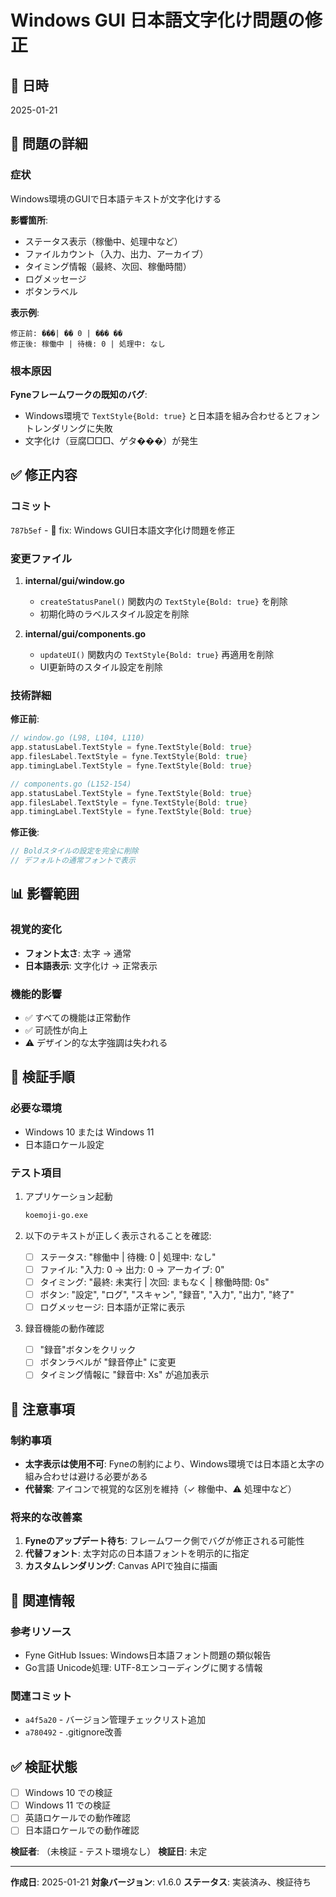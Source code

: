 # Windows GUI 日本語文字化け問題の修正

## 📅 日時
2025-01-21

## 🐛 問題の詳細

### 症状
Windows環境のGUIで日本語テキストが文字化けする

**影響箇所**:
- ステータス表示（稼働中、処理中など）
- ファイルカウント（入力、出力、アーカイブ）
- タイミング情報（最終、次回、稼働時間）
- ログメッセージ
- ボタンラベル

**表示例**:
```
修正前: ���| �� 0 | ��� ��
修正後: 稼働中 | 待機: 0 | 処理中: なし
```

### 根本原因

**Fyneフレームワークの既知のバグ**:
- Windows環境で `TextStyle{Bold: true}` と日本語を組み合わせるとフォントレンダリングに失敗
- 文字化け（豆腐□□□、ゲタ���）が発生

## ✅ 修正内容

### コミット
`787b5ef` - 🐛 fix: Windows GUI日本語文字化け問題を修正

### 変更ファイル
1. **internal/gui/window.go**
   - `createStatusPanel()` 関数内の `TextStyle{Bold: true}` を削除
   - 初期化時のラベルスタイル設定を削除

2. **internal/gui/components.go**
   - `updateUI()` 関数内の `TextStyle{Bold: true}` 再適用を削除
   - UI更新時のスタイル設定を削除

### 技術詳細

**修正前**:
```go
// window.go (L98, L104, L110)
app.statusLabel.TextStyle = fyne.TextStyle{Bold: true}
app.filesLabel.TextStyle = fyne.TextStyle{Bold: true}
app.timingLabel.TextStyle = fyne.TextStyle{Bold: true}

// components.go (L152-154)
app.statusLabel.TextStyle = fyne.TextStyle{Bold: true}
app.filesLabel.TextStyle = fyne.TextStyle{Bold: true}
app.timingLabel.TextStyle = fyne.TextStyle{Bold: true}
```

**修正後**:
```go
// Boldスタイルの設定を完全に削除
// デフォルトの通常フォントで表示
```

## 📊 影響範囲

### 視覚的変化
- **フォント太さ**: 太字 → 通常
- **日本語表示**: 文字化け → 正常表示

### 機能的影響
- ✅ すべての機能は正常動作
- ✅ 可読性が向上
- ⚠️ デザイン的な太字強調は失われる

## 🧪 検証手順

### 必要な環境
- Windows 10 または Windows 11
- 日本語ロケール設定

### テスト項目
1. アプリケーション起動
   ```bash
   koemoji-go.exe
   ```

2. 以下のテキストが正しく表示されることを確認:
   - [ ] ステータス: "稼働中 | 待機: 0 | 処理中: なし"
   - [ ] ファイル: "入力: 0 → 出力: 0 → アーカイブ: 0"
   - [ ] タイミング: "最終: 未実行 | 次回: まもなく | 稼働時間: 0s"
   - [ ] ボタン: "設定", "ログ", "スキャン", "録音", "入力", "出力", "終了"
   - [ ] ログメッセージ: 日本語が正常に表示

3. 録音機能の動作確認
   - [ ] "録音"ボタンをクリック
   - [ ] ボタンラベルが "録音停止" に変更
   - [ ] タイミング情報に "録音中: Xs" が追加表示

## 📝 注意事項

### 制約事項
- **太字表示は使用不可**: Fyneの制約により、Windows環境では日本語と太字の組み合わせは避ける必要がある
- **代替案**: アイコンで視覚的な区別を維持（✓ 稼働中、⚠ 処理中など）

### 将来的な改善案
1. **Fyneのアップデート待ち**: フレームワーク側でバグが修正される可能性
2. **代替フォント**: 太字対応の日本語フォントを明示的に指定
3. **カスタムレンダリング**: Canvas APIで独自に描画

## 🔗 関連情報

### 参考リソース
- Fyne GitHub Issues: Windows日本語フォント問題の類似報告
- Go言語 Unicode処理: UTF-8エンコーディングに関する情報

### 関連コミット
- `a4f5a20` - バージョン管理チェックリスト追加
- `a780492` - .gitignore改善

## ✅ 検証状態

- [ ] Windows 10 での検証
- [ ] Windows 11 での検証
- [ ] 英語ロケールでの動作確認
- [ ] 日本語ロケールでの動作確認

**検証者**: （未検証 - テスト環境なし）
**検証日**: 未定

---

**作成日**: 2025-01-21
**対象バージョン**: v1.6.0
**ステータス**: 実装済み、検証待ち
